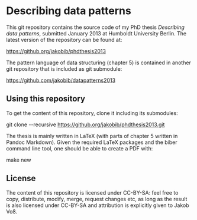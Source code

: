 # Describing data patterns

This git repository contains the source code of my PhD thesis *Describing data
patterns*, submitted January 2013 at Humboldt University Berlin. The latest
version of the repository can be found at:

<https://github.org/jakobib/phdthesis2013>

The pattern language of data structuring (chapter 5) is contained in another
git repository that is included as git submodule:

<https://github.com/jakobib/datapatterns2013>

## Using this repository

To get the content of this repository, clone it including its submodules:

   git clone --recursive https://github.org/jakobib/phdthesis2013.git

The thesis is mainly written in LaTeX (with parts of chapter 5 written in
Pandoc Markdown). Given the required LaTeX packages and the biber command line
tool, one should be able to create a PDF with:

   make new

## License

The content of this repository is licensed under CC-BY-SA: feel free to copy,
distribute, modify, merge, request changes etc, as long as the result is also
licensed under CC-BY-SA and attribution is explicitly given to Jakob Voß.

